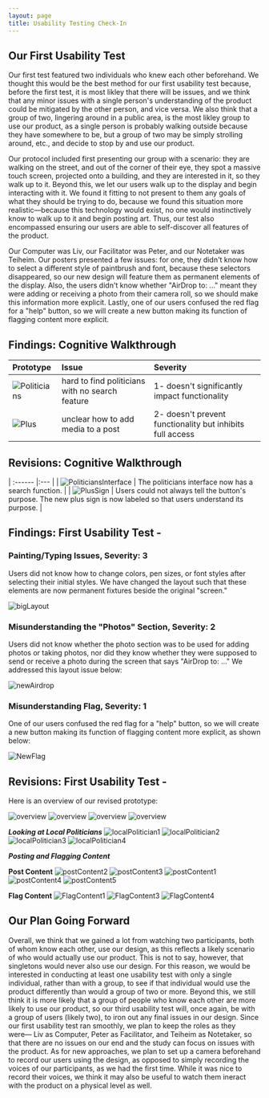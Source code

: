 ```yaml
---
layout: page
title: Usability Testing Check-In
---
```


## Our First Usability Test

Our first test featured two individuals who knew each other beforehand. We thought this would be the best method for our first usability test because, before the first test, it is most likley that there will be issues, and we think that any minor issues with a single person's understanding of the product could be mitigated by the other person, and vice versa. We also think that a group of two, lingering around in a public area, is the most likley group to use our product, as a single person is probably walking outside because they have somewhere to be, but a group of two may be simply strolling around, etc., and decide to stop by and use our product. 

Our protocol included first presenting our group with a scenario: they are walking on the street, and out of the corner of their eye, they spot a massive touch screen, projected onto a building, and they are interested in it, so they walk up to it. Beyond this, we let our users walk up to the display and begin interacting with it. We found it fitting to not present to them any goals of what they should be trying to do, because we found this situation more realistic––because this technology would exist, no one would instinctively know to walk up to it and begin posting art. Thus, our test also encompassed ensuring our users are able to self-discover all features of the product.

Our Computer was Liv, our Facilitator was Peter, and our Notetaker was Teiheim. Our posters presented a few issues: for one, they didn't know how to select a different style of paintbrush and font, because these selectors disappeared, so our new design will feature them as permanent elements of the display. Also, the users didn't know whether "AirDrop to: ..." meant they were adding or receiving a photo from their camera roll, so we should make this information more explicit. Lastly, one of our users confused the red flag for a "help" button, so we will create a new button making its function of flagging content more explicit.

## Findings: Cognitive Walkthrough

| Prototype | Issue | Severity |
| :------ |:--- | :--- |
| ![Politicians](/img/politicians1.jpg) | hard to find politicians with no search feature | 1- doesn't significantly impact functionality |
| ![Plus](/img/plus.jpg) | unclear how to add media to a post | 2- doesn't prevent functionality but inhibits full access |

## Revisions: Cognitive Walkthrough

| :------ |:--- |
| ![PoliticiansInterface](/img/polisearch.jpg) | The politicians interface now has a search function. |
| ![PlusSign](/img/newplussign.jpg) | Users could not always tell the button's purpose. The new plus sign is now labeled so that users understand its purpose. |

## Findings: First Usability Test -

### Painting/Typing Issues, Severity: 3

Users did not know how to change colors, pen sizes, or font styles after selecting their initial styles. We have changed the layout such that these elements are now permanent fixtures beside the original "screen."

![bigLayout](/img/bigLayout.png)

### Misunderstanding the "Photos" Section, Severity: 2

Users did not know whether the photo section was to be used for adding photos or taking photos, nor did they know whether they were supposed to send or receive a photo during the screen that says "AirDrop to: ..." We addressed this layout issue below:

![newAirdrop](/img/newAirdrop.png)

### Misunderstanding Flag, Severity: 1

One of our users confused the red flag for a "help" button, so we will create a new button making its function of flagging content more explicit, as shown below:

![NewFlag](/img/newflag.png)

## Revisions: First Usability Test -

Here is an overview of our revised prototype:

![overview](/img/ov1.png)
![overview](/img/ov2.png)
![overview](/img/ov3.png)
![overview](/img/ov4.png)


***Looking at Local Politicians***
![localPolitician1](/img/lc1.png)
![localPolitician2](/img/lp0.png)
![localPolitician3](/img/lp.png)
![localPolitician4](/img/lc3.jpg)

***Posting and Flagging Content***

****Post Content****
![postContent2](/img/pc2.png)
![postContent3](/img/pc3.png)
![postContent1](/img/pc1.jpg)
![postContent4](/img/pc4.png)
![postContent5](/img/pc5.jpg)

****Flag Content****
![FlagContent1](/img/fc1.png)
![FlagContent3](/img/fc3.png)
![FlagContent4](/img/fc4.png)



## Our Plan Going Forward
Overall, we think that we gained a lot from watching two participants, both of whom know each other, use our design, as this reflects a likely scenario of who would actually use our product. This is not to say, however, that singletons would never also use our design. For this reason, we would be interested in conducting at least one usability test with only a single individual, rather than with a group, to see if that individual would use the product differently than would a group of two or more. Beyond this, we still think it is more likely that a group of people who know each other are more likely to use our product, so our third usability test will, once again, be with a group of users (likely two), to iron out any final issues in our design. Since our first usability test ran smoothly, we plan to keep the roles as they were–– Liv as Computer, Peter as Facilitator, and Teiheim as Notetaker, so that there are no issues on our end and the study can focus on issues with the product. As for new approaches, we plan to set up a camera beforehand to record our users using the design, as opposed to simply recording the voices of our participants, as we had the first time. While it was nice to record their voices, we think it may also be useful to watch them ineract with the product on a physical level as well. 
